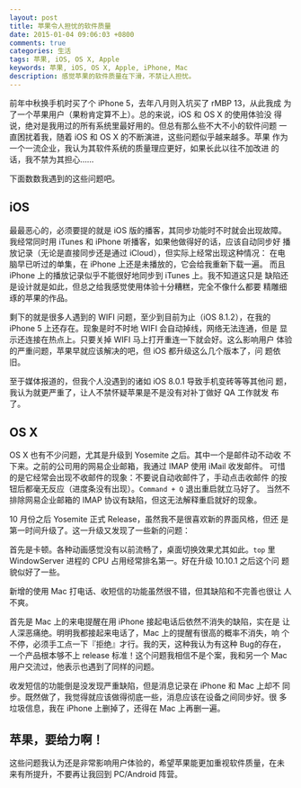 ```yaml
---
layout: post
title: 苹果令人担忧的软件质量
date: 2015-01-04 09:06:03 +0800
comments: true
categories: 生活
tags: 苹果, iOS, OS X, Apple
keywords: 苹果, iOS, OS X, Apple, iPhone, Mac
description: 感觉苹果的软件质量在下滑，不禁让人担忧。
---
```


前年中秋换手机时买了个 iPhone 5，去年八月则入坑买了 rMBP 13，从此我成
为了一个苹果用户（果粉肯定算不上）。总的来说，iOS 和 OS X 的使用体验没
得说，绝对是我用过的所有系统里最好用的。但总有那么些不大不小的软件问题
一直困扰着我，随着 iOS 和 OS X 的不断演进，这些问题似乎越来越多。苹果
作为一个一流企业，我认为其软件系统的质量理应更好，如果长此以往不加改进
的话，我不禁为其担心……

下面数数我遇到的这些问题吧。

<!--more-->

## iOS

最最恶心的，必须要提的就是 iOS 版的播客，其同步功能时不时就会出现故障。
我经常同时用 iTunes 和 iPhone 听播客，如果他做得好的话，应该自动同步好
播放记录（无论是直接同步还是通过 iCloud），但实际上经常出现这种情况：
在电脑早已听过的单集，在 iPhone 上还是未播放的，它会给我重新下载一遍。
而且 iPhone 上的播放记录似乎不能很好地同步到 iTunes 上。我不知道这只是
缺陷还是设计就是如此，但总之给我感觉使用体验十分糟糕，完全不像什么都要
精雕细琢的苹果的作品。

剩下的就是很多人遇到的 WIFI 问题，至少到目前为止（iOS 8.1.2），在我的
iPhone 5 上还存在。现象是时不时地 WIFI 会自动掉线，网络无法连通，但是
显示还连接在热点上。只要关掉 WIFI 马上打开重连一下就会好。这么影响用户
体验的严重问题，苹果早就应该解决的吧，但 iOS 都升级这么几个版本了，问
题依旧。

至于媒体报道的，但我个人没遇到的诸如 iOS 8.0.1 导致手机变砖等等其他问
题，我认为就更严重了，让人不禁怀疑苹果是不是没有对补丁做好 QA 工作就发
布了。

## OS X

OS X 也有不少问题，尤其是升级到 Yosemite 之后。其中一个是邮件动不动收
不下来。之前的公司用的网易企业邮箱，我通过 IMAP 使用 iMail 收发邮件。
可惜的是它经常会出现不收邮件的现象：不要说自动收邮件了，手动点击收邮件
的按钮后都毫无反应（进度条没有出现）。`Command + Q` 退出重启就立马好了。
当然不排除网易企业邮箱的 IMAP 协议有缺陷，但这无法解释重启就好的现象。

10 月份之后 Yosemite 正式 Release，虽然我不是很喜欢新的界面风格，但还
是第一时间升级了。这一升级又发现了一些新的问题：

首先是卡顿。各种动画感觉没有以前流畅了，桌面切换效果尤其如此。`top` 里
WindowServer 进程的 CPU 占用经常排名第一。好在升级 10.10.1 之后这个问
题貌似好了一些。

新增的使用 Mac 打电话、收短信的功能虽然很不错，但其缺陷和不完善也很让
人不爽。

首先是 Mac 上的来电提醒在用 iPhone 接起电话后依然不消失的缺陷，实在是
让人深恶痛绝。明明我都接起来电话了，Mac 上的提醒有很高的概率不消失，响
个不停，必须手工点一下『拒绝』才行。我的天，这种我认为有这种 Bug的存在，
一个产品根本够不上 release 标准！这个问题我相信不是个案，我和另一个
Mac 用户交流过，他表示也遇到了同样的问题。

收发短信的功能倒是没发现严重缺陷，但是消息记录在 iPhone 和 Mac 上却不
同步。既然做了，我觉得就应该做得彻底一些，消息应该在设备之间同步好。很
多垃圾信息，我在 iPhone 上删掉了，还得在 Mac 上再删一遍。

## 苹果，要给力啊！

这些问题我认为还是非常影响用户体验的，希望苹果能更加重视软件质量，在未
来有所提升，不要再让我回到 PC/Android 阵营。




